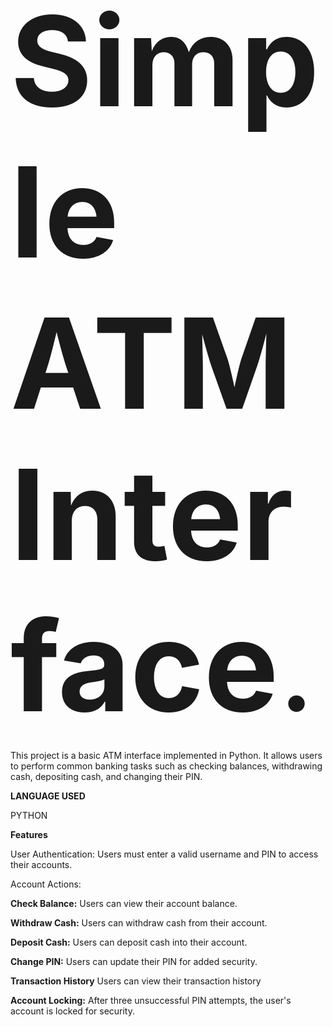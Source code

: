 <span style="font-size: 200px;">**Simple ATM Interface**.</span>


This project is a basic ATM interface implemented in Python. It allows users to perform common banking tasks such as checking balances, withdrawing cash, depositing cash, and changing their PIN.

**LANGUAGE USED**

PYTHON

**Features**

User Authentication: Users must enter a valid username and PIN to access their accounts.

Account Actions:

**Check Balance:** Users can view their account balance.

**Withdraw Cash:** Users can withdraw cash from their account.

**Deposit Cash:** Users can deposit cash into their account.

**Change PIN:** Users can update their PIN for added security.

**Transaction History** Users can view their transaction history

**Account Locking:** After three unsuccessful PIN attempts, the user's account is locked for security.
